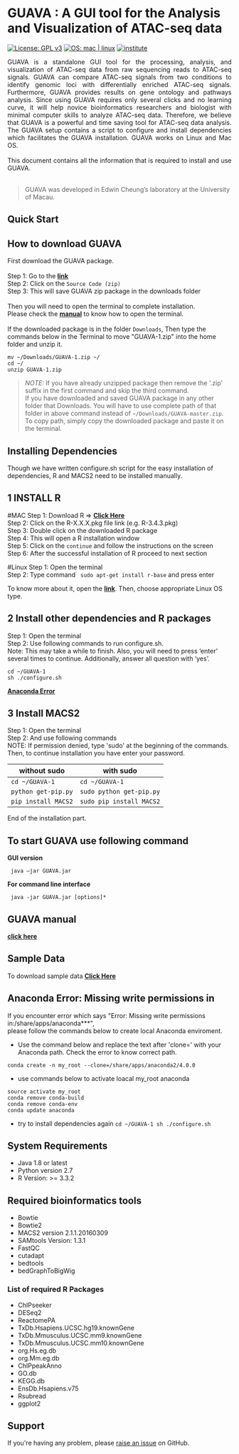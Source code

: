 # GUAVA : A GUI tool for the Analysis and Visualization of ATAC-seq data
[![License: GPL v3](https://img.shields.io/badge/License-GPL%20v3-blue.svg)](https://github.com/MayurDivate/GUAVASourceCode/blob/master/LICENSE) 
[![OS: mac | linux](https://img.shields.io/badge/OS-mac%20%7C%20linux-red.svg)](https://github.com/MayurDivate/GUAVASourceCode#guava--a-gui-tool-for-the-analysis-and-visualization-of-atac-seq-data) 
[![institute](https://img.shields.io/badge/Institute-University%20of%20Macau-blue.svg)](http://www.umac.mo)

<p align="justify">GUAVA is a standalone GUI tool for the processing, analysis, and visualization of ATAC-seq data from raw sequencing reads to ATAC-seq signals. GUAVA can compare ATAC-seq signals from two conditions to identify genomic loci with differentially enriched ATAC-seq signals. Furthermore, GUAVA provides results on gene ontology and pathways analysis. Since using GUAVA requires only several clicks and no learning curve, it will help novice bioinformatics researchers and biologist with minimal computer skills to analyze ATAC-seq data. Therefore, we believe that GUAVA is a powerful and time saving tool for ATAC-seq data analysis. The GUAVA setup contains a script to configure and install dependencies which facilitates the GUAVA installation. GUAVA works on Linux and Mac OS. <br/>
<br/>
This document contains all the information that is required to install and use GUAVA.<br/>
<br/>
</p>

> GUAVA was developed in Edwin Cheung’s laboratory at the University of Macau.<br/>


## Quick Start
## How to download GUAVA 
First download the GUAVA package.<br/>
<br/>
Step 1: Go to the [**link**](https://github.com/MayurDivate/GUAVA/releases) <br/>
Step 2: Click on the `Source Code (zip)` <br/>
Step 3: This will save GUAVA zip package in the downloads folder <br/>
<br/>
Then you will need to open the terminal to complete installation.<br/>
Please check the [**manual**](http://ec2-52-201-246-161.compute-1.amazonaws.com/guava/docs/GUAVA_manual.pdf) to know how to open the terminal.<br/>
<br/>
If the downloaded package is in the folder ```Downloads```, Then type the commands below in the Terminal to move "GUAVA-1.zip" into the home folder and unzip it.<br/>

```
mv ~/Downloads/GUAVA-1.zip ~/
cd ~/
unzip GUAVA-1.zip
```

> *NOTE:* 
>If you have already unzipped package then remove the '.zip' suffix in the first command and skip the third command.<br/>
>If you have downloaded and saved GUAVA package in any other folder that Downloads. You will have to use complete path of that folder in above command instead of `~/Downloads/GUAVA-master.zip`. To copy path, simply copy the downloaded package and paste it on the terminal. 

## Installing Dependencies
Though we have written configure.sh script for the easy installation of dependencies, R and MACS2 need to be installed manually.
<br/>

## 1 INSTALL R 
#MAC 
Step 1: Download R => [**Click Here**](https://cran.r-project.org/bin/macosx/) <br/>
Step 2: Click on the R-X.X.X.pkg file link (e.g. R-3.4.3.pkg) <br/>
Step 3: Double click on the downloaded R package <br/>
Step 4: This will open a R installation window <br/>
Step 5: Click on the `continue` and follow the instructions on the screen <br/>
Step 6: After the successful installation of R proceed to next section <br/>

#Linux
Step 1: Open the terminal <br/>
Step 2: Type command ` sudo apt-get install r-base` and press enter <br/>

To know more about it, open the [**link**](https://cran.r-project.org/bin/linux/). Then, choose appropriate Linux OS type.

## 2 Install other dependencies and R packages
Step 1: Open the terminal <br/>
Step 2: Use following commands to run configure.sh. <br/>
Note: This may take a while to finish. Also, you will need to press ‘enter’ several times
to continue. Additionally, answer all question with ‘yes’.

```
cd ~/GUAVA-1
sh ./configure.sh 
```
[**Anaconda Error**](https://github.com/MayurDivate/GUAVA#anaconda-error-missing-write-permissions-in)

## 3 Install MACS2
Step 1: Open the terminal <br/>
Step 2: And use following commands <br/>
NOTE: If permission denied, type 'sudo' at the beginning of the commands.
Then, to continue installation you have enter your password.

without sudo | with sudo
-----------|------------
``` cd ~/GUAVA-1 ``` | ``` cd ~/GUAVA-1 ```  
``` python get-pip.py ``` | ``` sudo python get-pip.py ```
``` pip install MACS2 ``` | ``` sudo pip install MACS2 ```

End of the installation part.
<br/>
## To start GUAVA use following command

**GUI version**
```
 java –jar GUAVA.jar
```
**For command line interface**
```
 java -jar GUAVA.jar [options]*
```

## GUAVA manual
[**click here**](http://ec2-52-201-246-161.compute-1.amazonaws.com/guava/docs/GUAVA_manual.pdf)


## Sample Data
To download sample data [ **Click Here** ](http://ec2-52-201-246-161.compute-1.amazonaws.com/guava/)

## Anaconda Error: Missing write permissions in
If you encounter error which says "Error: Missing write permissions in:/share/apps/anaconda***",<br/>
please follow the commands below to create local Anaconda enviroment.  

- Use the command below and replace the text after 'clone=' with your Anaconda path. Check the error to know correct path. 
```
conda create -n my_root --clone=/share/apps/anaconda2/4.0.0
``` 
- use commands below to activate loacal my_root anaconda
```
source activate my_root
conda remove conda-build
conda remove conda-env
conda update anaconda
```
- try to install dependencies again
``
cd ~/GUAVA-1
sh ./configure.sh
``

## System Requirements
- Java 1.8 or latest
- Python version 2.7
- R Version: >= 3.3.2<br/>

## Required bioinformatics tools
- Bowtie
- Bowtie2
- MACS2 version 2.1.1.20160309
- SAMtools Version: 1.3.1
- FastQC
- cutadapt
- bedtools
- bedGraphToBigWig

### List of required R Packages
- ChIPseeker
- DESeq2
- ReactomePA
- TxDb.Hsapiens.UCSC.hg19.knownGene
- TxDb.Mmusculus.UCSC.mm9.knownGene
- TxDb.Mmusculus.UCSC.mm10.knownGene
- org.Hs.eg.db
- org.Mm.eg.db
- ChIPpeakAnno
- GO.db
- KEGG.db
- EnsDb.Hsapiens.v75
- Rsubread
- ggplot2

## Support
 If you're having any problem, please [raise an issue](https://github.com/MayurDivate/GUAVASourceCode/issues) on GitHub. 
